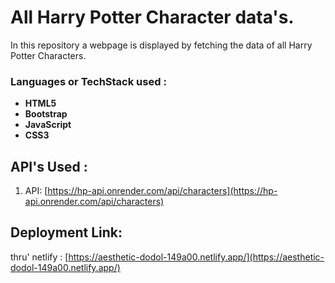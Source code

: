 # All Harry Potter Character data's.

In this repository a webpage is displayed by fetching the data of all Harry Potter Characters.

### Languages or TechStack used :

* **HTML5**
* **Bootstrap**
* **JavaScript**
* **CSS3**

## API's Used :

1. API: [https://hp-api.onrender.com/api/characters](https://hp-api.onrender.com/api/characters)

## Deployment Link:

thru' netlify : [https://aesthetic-dodol-149a00.netlify.app/](https://aesthetic-dodol-149a00.netlify.app/)
